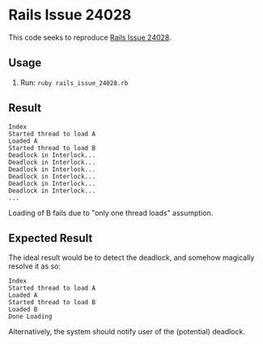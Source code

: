 # Rails Issue 24028

This code seeks to reproduce [Rails Issue 24028](https://github.com/rails/rails/issues/24028).

## Usage

1. Run: `ruby rails_issue_24028.rb`

## Result

```
Index
Started thread to load A
Loaded A
Started thread to load B
Deadlock in Interlock...
Deadlock in Interlock...
Deadlock in Interlock...
Deadlock in Interlock...
Deadlock in Interlock...
Deadlock in Interlock...
...
```

Loading of B fails due to "only one thread loads" assumption.

## Expected Result

The ideal result would be to detect the deadlock, and somehow magically resolve it as so:

```
Index
Started thread to load A
Loaded A
Started thread to load B
Loaded B
Done Loading
```

Alternatively, the system should notify user of the (potential) deadlock.

